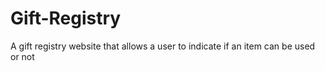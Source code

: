 # Gift-Registry
A gift registry website that allows a user to indicate if an item can be used or not
